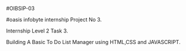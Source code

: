 #OIBSIP-03

#oasis infobyte internship Project No 3.

Internship Level 2 Task 3.

Building A Basic To Do List Manager using HTML,CSS and JAVASCRIPT.
